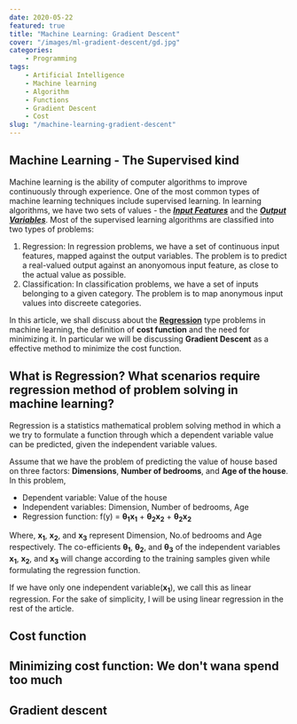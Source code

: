 ```yaml
---
date: 2020-05-22
featured: true
title: "Machine Learning: Gradient Descent"
cover: "/images/ml-gradient-descent/gd.jpg"
categories: 
    - Programming
tags:
    - Artificial Intelligence
    - Machine learning
    - Algorithm
    - Functions
    - Gradient Descent
    - Cost
slug: "/machine-learning-gradient-descent"
---
```


## Machine Learning - The Supervised kind

Machine learning is the ability of computer algorithms to improve continuously through experience. One of the most common types of machine learning techniques include supervised learning. In learning algorithms, we have two sets of values - the [***Input Features***](https://en.wikipedia.org/wiki/Feature_(machine_learning)) and the [***Output Variables***](https://en.wikipedia.org/wiki/Machine_learning#Supervised_learning).
Most of the supervised learning algorithms are classified into two types of problems:
1. Regression: In regression problems, we have a set of continuous input features, mapped against the output variables. The problem is to predict a real-valued output against an anonyomous input feature, as close to the actual value as possible.
2. Classification: In classification problems, we have a set of inputs belonging to a given category. The problem is to map anonymous input values into discreete categories.

In this article, we shall discuss about the [**Regression**](https://en.wikipedia.org/wiki/Regression_analysis) type problems in machine learning, the definition of **cost function** and the need for minimizing it. In particular we will be discussing **Gradient Descent** as a effective method to minimize the cost function.

## What is Regression? What scenarios require regression method of problem solving in machine learning?

Regression is a statistics mathematical problem solving method in which a we try to formulate a function through which a dependent variable value can be predicted, given the independent variable values.

Assume that we have the problem of predicting the value of house based on three factors: **Dimensions**, **Number of bedrooms**, and **Age of the house**. In this problem, 
- Dependent variable: Value of the house
- Independent variables: Dimension, Number of bedrooms, Age
- Regression function: f(y) = **&theta;<sub>1</sub>x<sub>1</sub>** + **&theta;<sub>2</sub>x<sub>2</sub>** + **&theta;<sub>2</sub>x<sub>2</sub>**

Where, **x<sub>1</sub>**, **x<sub>2</sub>**, and **x<sub>3</sub>** represent Dimension, No.of bedrooms and Age respectively. The co-efficients **&theta;<sub>1</sub>**, **&theta;<sub>2</sub>**, and **&theta;<sub>3</sub>** of the independent variables **x<sub>1</sub>**, **x<sub>2</sub>**, and **x<sub>3</sub>** will change according to the training samples given while formulating the regression function.

If we have only one independent variable(**x<sub>1</sub>**), we call this as linear regression. For the sake of simplicity, I will be using linear regression in the rest of the article.

## Cost function

## Minimizing cost function: We don't wana spend too much

## Gradient descent